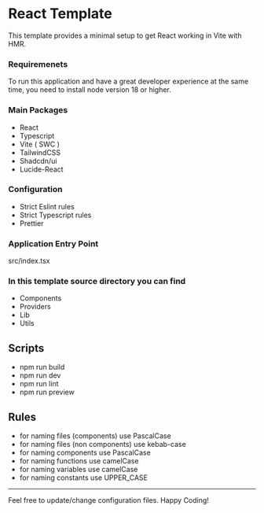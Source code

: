# React Template

This template provides a minimal setup to get React working in Vite with HMR.

### Requiremenets

To run this application and have a great developer experience at the same time, you need to install node version 18 or higher.

### Main Packages

- React
- Typescript
- Vite ( SWC )
- TailwindCSS
- Shadcdn/ui
- Lucide-React

### Configuration

- Strict Eslint rules
- Strict Typescript rules
- Prettier

### Application Entry Point

src/index.tsx

### In this template source directory you can find

- Components
- Providers
- Lib
- Utils

## Scripts

- npm run build
- npm run dev
- npm run lint
- npm run preview

## Rules

- for naming files (components) use PascalCase
- for naming files (non components) use kebab-case
- for naming components use PascalCase
- for naming functions use camelCase
- for naming variables use camelCase
- for naming constants use UPPER_CASE

---

Feel free to update/change configuration files.
Happy Coding!
